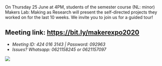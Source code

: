 On Thursday 25 June at 4PM, students of the semester course (NL: minor) Makers Lab: Making as Research will present the self-directed projects they worked on for the last 10 weeks. We invite you to join us for a guided tour! 

## Meeting link: https://bit.ly/makerexpo2020

* *Meeting ID: 424 016 3143  |   Password: 092963*
* *Issues? Whatsapp: 0621158245 or 0621157097*

![](./images/expoflyer2020.jpg)


